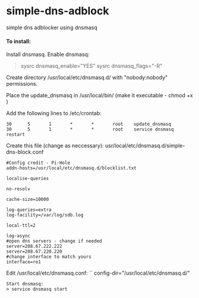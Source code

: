 # simple-dns-adblock
simple dns adblocker using dnsmasq

#### To install:

Install dnsmasq. Enable dnsmasq:

> sysrc dnsmasq_enable="YES"
> sysrc dnsmasq_flags="-R"

Create directory /usr/local/etc/dnsmasq.d/ with "nobody:nobody" permissions. 

Place the update_dnsmasq in /usr/local/bin/ (make it executable - chmod +x )

Add the following lines to /etc/crontab:
```
30      5       1       *       *       root    update_dnsmasq
30      5       1       *       *       root    service dnsmasq restart
```

Create this file (change as neccessary):
usr/local/etc/dnsmasq.d/simple-dns-block.conf 
```
#Config credit - Pi-Hole
addn-hosts=/usr/local/etc/dnsmasq.d/blocklist.txt

localise-queries

no-resolv

cache-size=10000

log-queries=extra
log-facility=/var/log/sdb.log

local-ttl=2

log-async
#open dns servers - change if needed
server=208.67.222.222
server=208.67.220.220
#change interface to match yours
interface=re1
```
Edit /usr/local/etc/dnsmasq.conf:
``
config-dir="/usr/local/etc/dnsmasq.d/"
```
Start dnsmasq:
> service dnsmasq start

